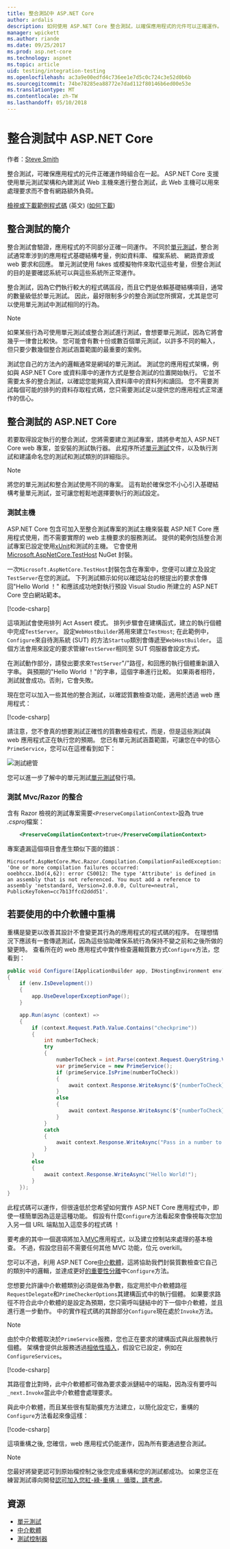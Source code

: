 ```yaml
---
title: 整合測試中 ASP.NET Core
author: ardalis
description: 如何使用 ASP.NET Core 整合測試，以確保應用程式的元件可以正確運作。
manager: wpickett
ms.author: riande
ms.date: 09/25/2017
ms.prod: asp.net-core
ms.technology: aspnet
ms.topic: article
uid: testing/integration-testing
ms.openlocfilehash: ac3a9e00edfd4c736ee1e7d5c0c724c3e52d0b6b
ms.sourcegitcommit: 74be78285ea88772e7dad112f80146b6ed00e53e
ms.translationtype: MT
ms.contentlocale: zh-TW
ms.lasthandoff: 05/10/2018
---
```

# <a name="integration-tests-in-aspnet-core"></a>整合測試中 ASP.NET Core

作者：[Steve Smith](https://ardalis.com/)

整合測試，可確保應用程式的元件正確運作時組合在一起。 ASP.NET Core 支援使用單元測試架構和內建測試 Web 主機來進行整合測試，此 Web 主機可以用來處理要求而不會有網路額外負荷。

[檢視或下載範例程式碼](https://github.com/aspnet/Docs/tree/master/aspnetcore/testing/integration-testing/sample) \(英文\) ([如何下載](xref:tutorials/index#how-to-download-a-sample))

## <a name="introduction-to-integration-testing"></a>整合測試的簡介

整合測試會驗證，應用程式的不同部分正確一同運作。 不同於[單元測試](https://docs.microsoft.com/dotnet/articles/core/testing/unit-testing-with-dotnet-test)，整合測試通常牽涉到的應用程式基礎結構考量，例如資料庫、 檔案系統、 網路資源或 web 要求和回應。 單元測試使用 fakes 或模擬物件來取代這些考量，但整合測試的目的是要確認系統可以與這些系統所正常運作。

整合測試，因為它們執行較大的程式碼區段，而且它們是依賴基礎結構項目，通常的數量級低於單元測試。 因此，最好限制多少的整合測試您所撰寫，尤其是您可以使用單元測試中測試相同的行為。

> [!NOTE]
> 如果某些行為可使用單元測試或整合測試進行測試，會想要單元測試，因為它將會幾乎一律會比較快。 您可能會有數十份或數百個單元測試，以許多不同的輸入，但只要少數幾個整合測試涵蓋範圍的最重要的案例。

測試您自己的方法內的邏輯通常是網域的單元測試。 測試您的應用程式架構，例如與 ASP.NET Core 或資料庫中的運作方式是整合測試的位置開始執行。 它並不需要太多的整合測試，以確認您能夠寫入資料庫中的資料列和讀回。 您不需要測試每個可能的排列的資料存取程式碼，您只需要測試足以提供您的應用程式正常運作的信心。

## <a name="integration-testing-aspnet-core"></a>整合測試的 ASP.NET Core

若要取得設定執行的整合測試，您將需要建立測試專案，請將參考加入 ASP.NET Core web 專案，並安裝的測試執行器。 此程序所述[單元測試](https://docs.microsoft.com/dotnet/articles/core/testing/unit-testing-with-dotnet-test)文件，以及執行測試和建議命名您的測試和測試類別的詳細指示。

> [!NOTE]
> 將您的單元測試和整合測試使用不同的專案。 這有助於確保您不小心引入基礎結構考量單元測試，並可讓您輕鬆地選擇要執行的測試設定。

### <a name="the-test-host"></a>測試主機

ASP.NET Core 包含可加入至整合測試專案的測試主機來裝載 ASP.NET Core 應用程式使用，而不需要實際的 web 主機要求的服務測試。 提供的範例包括整合測試專案已設定使用[xUnit](https://xunit.github.io)和測試的主機。 它會使用[Microsoft.AspNetCore.TestHost](https://www.nuget.org/packages/Microsoft.AspNetCore.TestHost/) NuGet 封裝。

一次`Microsoft.AspNetCore.TestHost`封裝包含在專案中，您便可以建立及設定`TestServer`在您的測試。 下列測試顯示如何以確認站台的根提出的要求會傳回"Hello World ！" 和應該成功地對執行預設 Visual Studio 所建立的 ASP.NET Core 空白網站範本。

[!code-csharp[](../testing/integration-testing/sample/test/PrimeWeb.IntegrationTests/PrimeWebDefaultRequestShould.cs?name=snippet_WebDefault&highlight=7,16,22)]

這項測試會使用排列 Act Assert 模式。 排列步驟會在建構函式，建立的執行個體中完成`TestServer`。 設定`WebHostBuilder`將用來建立`TestHost`; 在此範例中，`Configure`來自待測系統 (SUT) 的方法`Startup`類別會傳遞至`WebHostBuilder`。 這個方法會用來設定的要求管線`TestServer`相同至 SUT 伺服器會設定方式。

在測試動作部分，請發出要求來`TestServer`"/"路徑，和回應的執行個體重新讀入字串。 與預期的"Hello World ！"的字串，這個字串進行比較。 如果兩者相符，測試就會成功。否則，它會失敗。

現在您可以加入一些其他的整合測試，以確認質數檢查功能，適用於透過 web 應用程式：

[!code-csharp[](../testing/integration-testing/sample/test/PrimeWeb.IntegrationTests/PrimeWebCheckPrimeShould.cs?name=snippet_CheckPrime)]

請注意，您不會真的想要測試正確性的質數檢查程式，而是，但是這些測試與 web 應用程式正在執行您的預期。 您已有單元測試涵蓋範圍，可讓您在中的信心`PrimeService`，您可以在這裡看到如下：

![測試總管](integration-testing/_static/test-explorer.png)

您可以進一步了解中的單元測試[單元測試](https://docs.microsoft.com/dotnet/articles/core/testing/unit-testing-with-dotnet-test)發行項。


### <a name="integration-testing-mvcrazor"></a>測試 Mvc/Razor 的整合

含有 Razor 檢視的測試專案需要`<PreserveCompilationContext>`設為 true *.csproj*檔案：


```xml
    <PreserveCompilationContext>true</PreserveCompilationContext>
```

專案遺漏這個項目會產生類似下面的錯誤：
```
Microsoft.AspNetCore.Mvc.Razor.Compilation.CompilationFailedException: 'One or more compilation failures occurred:
ooebhccx.1bd(4,62): error CS0012: The type 'Attribute' is defined in an assembly that is not referenced. You must add a reference to assembly 'netstandard, Version=2.0.0.0, Culture=neutral, PublicKeyToken=cc7b13ffcd2ddd51'.
```


## <a name="refactoring-to-use-middleware"></a>若要使用的中介軟體中重構

重構是變更以改善其設計不會變更其行為的應用程式的程式碼的程序。 在理想情況下應該有一套傳遞測試，因為這些協助確保系統行為保持不變之前和之後所做的變更時。 查看所在的 web 應用程式中實作檢查邏輯質數方式`Configure`方法，您看到：

```csharp
public void Configure(IApplicationBuilder app, IHostingEnvironment env)
{
    if (env.IsDevelopment())
    {
        app.UseDeveloperExceptionPage();
    }

    app.Run(async (context) =>
    {
        if (context.Request.Path.Value.Contains("checkprime"))
        {
            int numberToCheck;
            try
            {
                numberToCheck = int.Parse(context.Request.QueryString.Value.Replace("?", ""));
                var primeService = new PrimeService();
                if (primeService.IsPrime(numberToCheck))
                {
                    await context.Response.WriteAsync($"{numberToCheck} is prime!");
                }
                else
                {
                    await context.Response.WriteAsync($"{numberToCheck} is NOT prime!");
                }
            }
            catch
            {
                await context.Response.WriteAsync("Pass in a number to check in the form /checkprime?5");
            }
        }
        else
        {
            await context.Response.WriteAsync("Hello World!");
        }
    });
}
```

此程式碼可以運作，但很遠低於您希望如何實作 ASP.NET Core 應用程式中，即使一樣簡單因為這是這種功能。 假設有什麼`Configure`方法看起來會像視每次您加入另一個 URL 端點加入這麼多的程式碼 ！

要考慮的其中一個選項將加入[MVC](xref:mvc/overview)應用程式，以及建立控制站來處理的基本檢查。 不過，假設您目前不需要任何其他 MVC 功能，位元 overkill。

您可以不過，利用 ASP.NET Core[中介軟體](xref:fundamentals/middleware/index)，這將協助我們封裝質數檢查它自己的類別中的邏輯，並達成更好[的重要性分離](http://deviq.com/separation-of-concerns/)中`Configure`方法。

您想要允許讓中介軟體類別必須是做為參數，指定用於中介軟體路徑`RequestDelegate`和`PrimeCheckerOptions`其建構函式中的執行個體。 如果要求路徑不符合此中介軟體的是設定為預期，您只需呼叫鏈結中的下一個中介軟體，並且進行進一步動作。 中的實作程式碼的其餘部分`Configure`現在處於`Invoke`方法。

> [!NOTE]
> 由於中介軟體取決於`PrimeService`服務，您也正在要求的建構函式與此服務執行個體。 架構會提供此服務透過[相依性插入](xref:fundamentals/dependency-injection)，假設它已設定，例如在`ConfigureServices`。

[!code-csharp[](../testing/integration-testing/sample/src/PrimeWeb/Middleware/PrimeCheckerMiddleware.cs?highlight=39-63)]

其路徑會比對時，此中介軟體都可做為要求委派鏈結中的端點，因為沒有要呼叫`_next.Invoke`當此中介軟體會處理要求。

與此中介軟體，而且某些很有幫助擴充方法建立，以簡化設定它，重構的`Configure`方法看起來像這樣：

[!code-csharp[](../testing/integration-testing/sample/src/PrimeWeb/Startup.cs?highlight=9&range=19-33)]

這項重構之後, 您確信，web 應用程式仍能運作，因為所有要通過整合測試。

> [!NOTE]
> 您最好將變更認可到原始檔控制之後您完成重構和您的測試都成功。 如果您正在練習測試導向開發[認可加入您紅-綠-重構 」 循環，請考慮](https://ardalis.com/rgrc-is-the-new-red-green-refactor-for-test-first-development)。

## <a name="resources"></a>資源

* [單元測試](https://docs.microsoft.com/dotnet/articles/core/testing/unit-testing-with-dotnet-test)
* [中介軟體](xref:fundamentals/middleware/index)
* [測試控制器](xref:mvc/controllers/testing)
